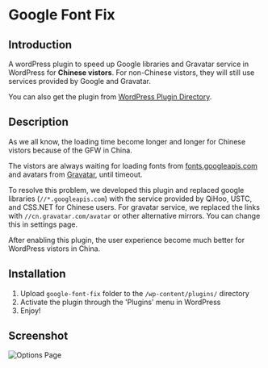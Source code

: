 Google Font Fix
===============

## Introduction

A wordPress plugin to speed up Google libraries and Gravatar service in WordPress for **Chinese vistors**. For non-Chinese vistors, they will still use services provided by Google and Gravatar.

You can also get the plugin from [WordPress Plugin Directory](https://wordpress.org/plugins/google-font-fix/).

## Description

As we all know, the loading time become longer and longer for Chinese vistors because of the GFW in China.

The vistors are always waiting for loading fonts from [fonts.googleapis.com](http://fonts.googleapis.com) and avatars from [Gravatar](https://gravatar.com), until timeout.

To resolve this problem, we developed this plugin and replaced google libraries (`//*.googleapis.com`) with the service provided by QiHoo, USTC, and CSS.NET for Chinese users. For gravatar service, we replaced the links with `//cn.gravatar.com/avatar` or other alternative mirrors. You can change this in settings page.

After enabling this plugin, the user experience become much better for WordPress vistors in China.

## Installation

1. Upload `google-font-fix` folder to the `/wp-content/plugins/` directory
2. Activate the plugin through the 'Plugins' menu in WordPress
3. Enjoy!

## Screenshot

![Options Page](https://raw.githubusercontent.com/hzxie/google-font-fix/master/screenshot.png)
